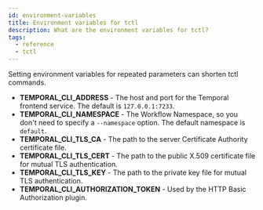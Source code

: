 ```yaml
---
id: environment-variables
title: Environment variables for tctl
description: What are the environment variables for tctl?
tags:
  - reference
  - tctl
---
```


Setting environment variables for repeated parameters can shorten tctl commands.

- **TEMPORAL_CLI_ADDRESS** - The host and port for the Temporal frontend service. The default is `127.0.0.1:7233`.
- **TEMPORAL_CLI_NAMESPACE** - The Workflow Namespace, so you don't need to specify a `--namespace` option. The default namespace is `default`.
- **TEMPORAL_CLI_TLS_CA** - The path to the server Certificate Authority certificate file.
- **TEMPORAL_CLI_TLS_CERT** - The path to the public X.509 certificate file for mutual TLS authentication.
- **TEMPORAL_CLI_TLS_KEY** - The path to the private key file for mutual TLS authentication.
- **TEMPORAL_CLI_AUTHORIZATION_TOKEN** - Used by the HTTP Basic Authorization plugin. <!-- TODO: Add link to "Securing tctl" page or its equivalent when it exists. -->
